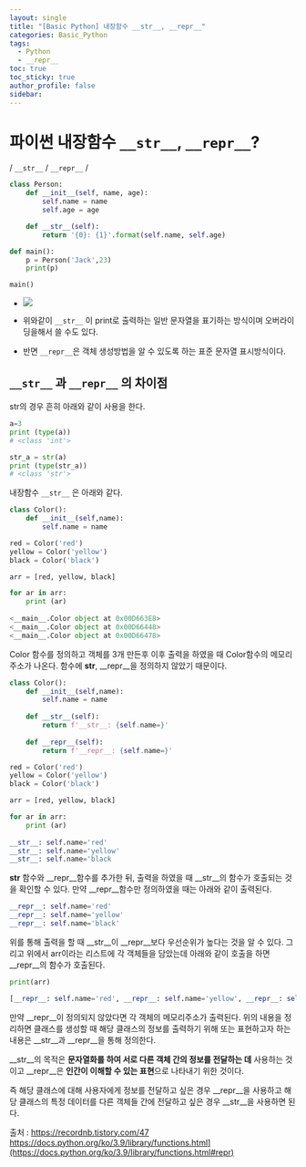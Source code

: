 ```yaml
---
layout: single
title: "[Basic Python] 내장함수 __str__, __repr__"
categories: Basic_Python
tags:
  - Python
  - __repr__
toc: true
toc_sticky: true
author_profile: false
sidebar:
---
```

# 파이썬 내장함수 `__str__`,  `__repr__`?

/ `__str__` / `__repr__` / 

```python
class Person:
    def __init__(self, name, age):
        self.name = name
        self.age = age

    def __str__(self):
        return '{0}: {1}'.format(self.name, self.age)

def main():
    p = Person('Jack',23)
    print(p)

main()
```
- ![](https://i.imgur.com/JWlBCoC.png)

- 위와같이 `__str__` 이 print로 출력하는 일반 문자열을 표기하는 방식이며 오버라이딩을해서 쓸 수도 있다.
- 반면 `__repr__`은 객체 생성방법을 알 수 있도록 하는 표준 문자열 표시방식이다.

## `__str__` 과 `__repr__` 의 차이점

str의 경우 흔히 아래와 같이 사용을 한다.

```python
a=3
print (type(a))
# <class 'int'>

str_a = str(a)
print (type(str_a))
# <class 'str'>
```

내장함수 `__str__` 은 아래와 같다.

```python
class Color():
    def __init__(self,name):
        self.name = name

red = Color('red')
yellow = Color('yellow')
black = Color('black')

arr = [red, yellow, black]

for ar in arr:
    print (ar)
    
<__main__.Color object at 0x00D663E8>
<__main__.Color object at 0x00D66448>
<__main__.Color object at 0x00D66478>
```

Color 함수를 정의하고 객체를 3개 만든후
이후 출력을 하였을 때 Color함수의 메모리 주소가 나온다.
함수에 __str__, __repr__을 정의하지 않았기 때문이다.

```python
class Color():
    def __init__(self,name):
        self.name = name
    
    def __str__(self):
        return f'__str__: {self.name=}'
    
    def __repr__(self):
        return f'__repr__: {self.name=}'

red = Color('red')
yellow = Color('yellow')
black = Color('black')

arr = [red, yellow, black]

for ar in arr:
    print (ar)
    
__str__: self.name='red'
__str__: self.name='yellow'
__str__: self.name='black
```

__str__ 함수와 __repr__함수를 추가한 뒤, 출력을 하였을 때 __str__의 함수가 호출되는 것을 확인할 수 있다.
만약 __repr__함수만 정의하였을 때는 아래와 같이 출력된다.

```python
__repr__: self.name='red'
__repr__: self.name='yellow'
__repr__: self.name='black'
```

위를 통해 출력을 할 때 __str__이 __repr__보다 우선순위가 높다는 것을 알 수 있다.
그리고 위에서 arr이라는 리스트에 각 객체들을 담았는데 아래와 같이 호출을 하면 __repr__의 함수가 호출된다.

```python
print(arr)

[__repr__: self.name='red', __repr__: self.name='yellow', __repr__: self.name='black']
```

만약 __repr__이 정의되지 않았다면 각 객체의 메모리주소가 출력된다.
위의 내용을 정리하면 클래스를 생성할 때 해당 클래스의 정보를 출력하기 위해 또는 표현하고자 하는 내용은
__str__과 __repr__을 통해 정의한다.

__str__의 목적은 **문자열화를 하여 서로 다른 객체 간의 정보를 전달하는 데** 사용하는 것이고
__repr__은 **인간이 이해할 수 있는 표현**으로 나타내기 위한 것이다.

즉 해당 클래스에 대해 사용자에게 정보를 전달하고 싶은 경우 __repr__을 사용하고
해당 클래스의 특정 데이터를 다른 객체들 간에 전달하고 싶은 경우 __str__을 사용하면 된다.


출처 : 
https://recordnb.tistory.com/47
[https://docs.python.org/ko/3.9/library/functions.html](https://docs.python.org/ko/3.9/library/functions.html#repr)
](https://docs.python.org/ko/3.9/library/functions.html#repr)